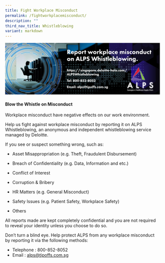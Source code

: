 ```yaml
---
title: Fight Workplace Misconduct
permalink: /fightworkplacemisconduct/
description: ""
third_nav_title: Whistleblowing
variant: markdown
---
```

[![](/images/Whistleblowing/alps_whistleblowing_banner_1280x427.png)](https://singapore.deloitte-halo.com/MOHHWhistleblowing/)

#### Blow the Whistle on Misconduct

Workplace misconduct have negative effects on our work environment.

Help us fight against workplace misconduct by reporting it on ALPS Whistleblowing, an anonymous and independent whistleblowing service managed by Deloitte.

  

If you see or suspect something wrong, such as:

* Asset Misappropriation (e.g. Theft, Fraudulent Disbursement)

* Breach of Confidentiality (e.g. Data, Information and etc.)

* Conflict of Interest

* Corruption & Bribery

* HR Matters (e.g. General Misconduct)

* Safety Issues (e.g. Patient Safety, Workplace Safety)
* Others

  

All reports made are kept completely confidential and you are not required to reveal your identity unless you choose to do so.

Don’t turn a blind eye. Help protect ALPS from any workplace misconduct by reporting it via the following methods:

* Telephone : 800-852-8052
* Email  : [alps@tipoffs.com.sg](mailto:alps@tipoffs.com.sg)